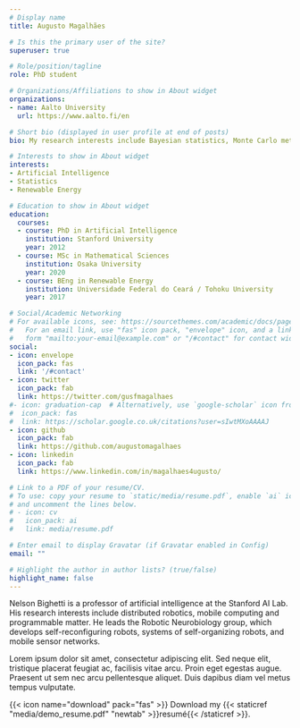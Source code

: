 ```yaml
---
# Display name
title: Augusto Magalhães

# Is this the primary user of the site?
superuser: true

# Role/position/tagline
role: PhD student

# Organizations/Affiliations to show in About widget
organizations:
- name: Aalto University
  url: https://www.aalto.fi/en

# Short bio (displayed in user profile at end of posts)
bio: My research interests include Bayesian statistics, Monte Carlo methods, Machine Learning and Sustainability.

# Interests to show in About widget
interests:
- Artificial Intelligence
- Statistics
- Renewable Energy

# Education to show in About widget
education:
  courses:
  - course: PhD in Artificial Intelligence
    institution: Stanford University
    year: 2012
  - course: MSc in Mathematical Sciences
    institution: Osaka University
    year: 2020
  - course: BEng in Renewable Energy 
    institution: Universidade Federal do Ceará / Tohoku University
    year: 2017

# Social/Academic Networking
# For available icons, see: https://sourcethemes.com/academic/docs/page-builder/#icons
#   For an email link, use "fas" icon pack, "envelope" icon, and a link in the
#   form "mailto:your-email@example.com" or "/#contact" for contact widget.
social:
- icon: envelope
  icon_pack: fas
  link: '/#contact'
- icon: twitter
  icon_pack: fab
  link: https://twitter.com/gusfmagalhaes
#- icon: graduation-cap  # Alternatively, use `google-scholar` icon from `ai` icon pack
#  icon_pack: fas
#  link: https://scholar.google.co.uk/citations?user=sIwtMXoAAAAJ
- icon: github
  icon_pack: fab
  link: https://github.com/augustomagalhaes
- icon: linkedin
  icon_pack: fab
  link: https://www.linkedin.com/in/magalhaes4ugusto/

# Link to a PDF of your resume/CV.
# To use: copy your resume to `static/media/resume.pdf`, enable `ai` icons in `params.toml`, 
# and uncomment the lines below.
# - icon: cv
#   icon_pack: ai
#   link: media/resume.pdf

# Enter email to display Gravatar (if Gravatar enabled in Config)
email: ""

# Highlight the author in author lists? (true/false)
highlight_name: false
---
```


Nelson Bighetti is a professor of artificial intelligence at the Stanford AI Lab. His research interests include distributed robotics, mobile computing and programmable matter. He leads the Robotic Neurobiology group, which develops self-reconfiguring robots, systems of self-organizing robots, and mobile sensor networks.

Lorem ipsum dolor sit amet, consectetur adipiscing elit. Sed neque elit, tristique placerat feugiat ac, facilisis vitae arcu. Proin eget egestas augue. Praesent ut sem nec arcu pellentesque aliquet. Duis dapibus diam vel metus tempus vulputate.

{{< icon name="download" pack="fas" >}} Download my {{< staticref "media/demo_resume.pdf" "newtab" >}}resumé{{< /staticref >}}.
